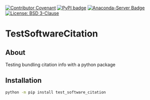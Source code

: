 [![Contributor Covenant](https://img.shields.io/badge/Contributor%20Covenant-2.1-4baaaa.svg)](CODE_OF_CONDUCT.md)
[![PyPI badge](http://img.shields.io/pypi/v/test_software_citation.svg)](https://pypi.python.org/pypi/test_software_citation)
[![Anaconda-Server Badge](https://anaconda.org/jl-wynen/test_software_citation/badges/version.svg)](https://anaconda.org/jl-wynen/test_software_citation)
[![License: BSD 3-Clause](https://img.shields.io/badge/License-BSD%203--Clause-blue.svg)](LICENSE)

# TestSoftwareCitation

## About

Testing bundling citation info with a python package

## Installation

```sh
python -m pip install test_software_citation
```
